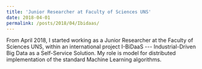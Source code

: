 ```yaml
---
title: 'Junior Researcher at Faculty of Sciences UNS'
date: 2018-04-01
permalink: /posts/2018/04/Ibidaas/
---
```

From April 2018, I started working as a Junior Researcher at the Faculty of Sciences UNS, within an international project I-BiDaaS --- Industrial-Driven Big Data as a Self-Service Solution. My role is model for distributed implementation of the standard Machine Learning algorithms.
